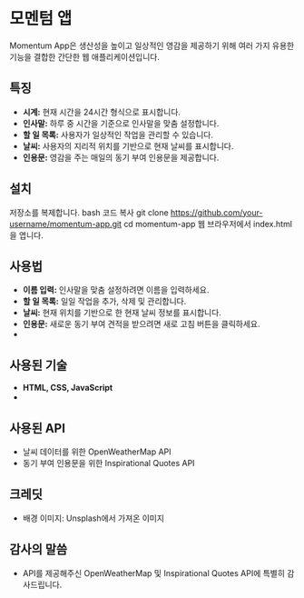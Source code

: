 # 모멘텀 앱
Momentum App은 생산성을 높이고 일상적인 영감을 제공하기 위해 여러 가지 유용한 기능을 결합한 간단한 웹 애플리케이션입니다.

## 특징
- **시계:** 현재 시간을 24시간 형식으로 표시합니다.
- **인사말:** 하루 중 시간을 기준으로 인사말을 맞춤 설정합니다.
- **할 일 목록:** 사용자가 일상적인 작업을 관리할 수 있습니다.
- **날씨:** 사용자의 지리적 위치를 기반으로 현재 날씨를 표시합니다.
- **인용문:** 영감을 주는 매일의 동기 부여 인용문을 제공합니다.

## 설치
저장소를 복제합니다.
bash
코드 복사
git clone https://github.com/your-username/momentum-app.git
cd momentum-app
웹 브라우저에서 index.html을 엽니다.

## 사용법
- **이름 입력:** 인사말을 맞춤 설정하려면 이름을 입력하세요.
- **할 일 목록:** 일일 작업을 추가, 삭제 및 관리합니다.
- **날씨:** 현재 위치를 기반으로 한 현재 날씨 정보를 표시합니다.
- **인용문:** 새로운 동기 부여 견적을 받으려면 새로 고침 버튼을 클릭하세요.
- 
## 사용된 기술
- **HTML, CSS, JavaScript**
- 
## 사용된 API
- 날씨 데이터를 위한 OpenWeatherMap API
- 동기 부여 인용문을 위한 Inspirational Quotes API

## 크레딧
- 배경 이미지: Unsplash에서 가져온 이미지

## 감사의 말씀
- API를 제공해주신 OpenWeatherMap 및 Inspirational Quotes API에 특별히 감사드립니다.
